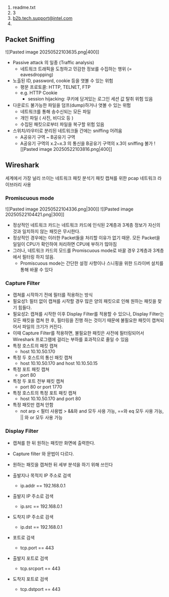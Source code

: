 1. readme.txt
2. 3
3. b2b.tech.support@intel.com
4. 
## Packet Sniffing
![[Pasted image 20250522103635.png|400]]
- Passive attack 의 일종 (Traffic analysis)
	- 네트워크 트래픽을 도청하고 민감한 정보를 수집하는 행위 (= eavesdropping)
- 노출된 ID, password, cookie 등을 엿볼 수 있는 위험
	- 평문 프로토콜: HTTP, TELNET, FTP
	- e.g. HTTP Cookie
 		- session hijacking: 쿠키에 담겨있는 로그인 세션 값 탈취 위험 있음
- 다운로드 불가능한 파일을 덤프(dump)하거나 엿볼 수 있는 위험
	- 네트워크를 통해 송수신되는 모든 파일
	- 개인 파일 ( 사진, 비디오 등 )
	- 수집된 패킷으로부터 파일을 복구할 위험 있음
- 스위치/라우터로 분리된 네트워크들 간에는 sniffing 어려움
	- A공유기 구역 ~ B공유기 구역
	- A공유기 구역의 x.2~x.3 의 통신을 B공유기 구역의 x.3이 sniffing 불가
![[Pasted image 20250522103816.png|400]]

## Wireshark
세계에서 가장 널리 쓰이는 네트워크 패킷 분석기
패킷 캡쳐를 위한 pcap 네트워크 라이브러리 사용
### Promiscuous mode
![[Pasted image 20250522104336.png|300]]
![[Pasted image 20250522104421.png|300]]
- 정상적인 네트워크 카드는 네트워크 카드에 인식된 2계층과 3계층 정보가 자신의 것과 일치하지 않는 패킷은 무시한다. 
- 정상적인 경우에는 이러한 Packet들을 처리할 이유가 없기 때문. 모든 Packet을 일일이 CPU가 확인하여 처리하면 CPU에 부하가 많아짐
- 그러나, 네트워크 카드의 모드를 Promiscuous mode로 바꿀 경우 2계층과 3계층에서 필터링 하지 않음. 
	- Promiscuous mode는 간단한 설정 사항이나 스니핑을 위한 드라이버 설치를 통해 바꿀 수 있다
### Capture Filter
- 캡쳐를 시작하기 전에 필터를 적용하는 방식
- 필요성1: 필터 없이 캡쳐를 시작할 경우 많은 양의 패킷으로 인해 원하는 패킷을 찾기 힘들다.
- 필요성2: 캡쳐를 시작한 이후 Display Filter를 적용할 수 있으나, Display Filter는 모든 패킷을 캡쳐 한 후, 필터링을 진행 하는 것이기 때문에 불필요한 패킷이 캡쳐되어서 파일의 크기가 커진다.
- 이때 Capture Filter를 적용하면, 불필요한 패킷은 사전에 필터링되어서 Wireshark 프로그램에 걸리는 부하를 효과적으로 줄일 수 있음
- 특정 호스트의 패킷 캡쳐 
	- host 10.10.50.170 
- 특정 두 호스트의 통신 패킷 캡쳐 
	- host 10.10.50.170 and host 10.10.50.15 
- 특정 포트 패킷 캡쳐 
	- port 80 
- 특정 두 포트 전부 패킷 캡쳐 
	- port 80 or port 1770 
- 특정 호스트의 특정 포트 패킷 캡쳐 
	- host 10.10.50.170 and port 80 
- 특정 패킷만 캡쳐 안함 
	- not arp
< 필터 사용법 > &&와 and 모두 사용 가능, \==와 eq 모두 사용 가능, || 와 or 모두 사용 가능
### Display Filter
- 캡쳐를 한 뒤 원하는 패킷만 화면에 출력한다. 
- Capture filter 와 문법이 다르다. 
- 원하는 패킷을 캡쳐한 뒤 세부 분석을 하기 위해 쓰인다

- 출발지나 목적지 IP 주소로 검색 
	- ip.addr == 192.168.0.1 
- 출발지 IP 주소로 검색 
	- ip.src == 192.168.0.1 
- 도착지 IP 주소로 검색 
	- ip.dst == 192.168.0.1 
- 포트로 검색 
	- tcp.port == 443 
- 출발지 포트로 검색 
	- tcp.srcport == 443 
- 도착지 포트로 검색 
	- tcp.dstport == 443
